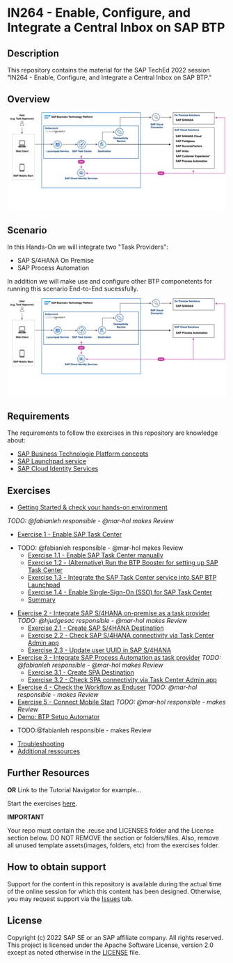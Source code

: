 # IN264 - Enable, Configure, and Integrate a Central Inbox on SAP BTP

## Description

This repository contains the material for the SAP TechEd 2022 session "IN264 - Enable, Configure, and Integrate a Central Inbox on SAP BTP."

## Overview

![SAP BTP Solution Diagram - SAP Task Center](images/taskcenter_scenario_btp_solution_diagram.png)

## Scenario

In this Hands-On we will integrate two "Task Providers":

- SAP S/4HANA On Premise
- SAP Process Automation

In addition we will make use and configure other BTP componetents for running this scenario End-to-End sucessfully.

![SAP BTP Solution Diagram - SAP Task Center](images/0_btp_taskcenter_teched_scenario.png)

## Requirements

The requirements to follow the exercises in this repository are knowledge about:

- [SAP Business Technologie Platform concepts](https://help.sap.com/docs/BTP/65de2977205c403bbc107264b8eccf4b/73beb06e127f4e47b849aa95344aabe1.html)
- [SAP Launchpad service](https://help.sap.com/docs/Launchpad_Service/8c8e1958338140699bd4811b37b82ece/9db48fa44f7e4c62a01bc74c82e74e07.html)
- [SAP Cloud Identity Services](https://help.sap.com/docs/SAP_CLOUD_IDENTITY)

## Exercises

- [Getting Started & check your hands-on environment ](exercises/ex0/)

*TODO: @fabianleh responsible - @mar-hol makes Review*

- [Exercise 1 - Enable SAP Task Center](exercises/ex1/)
* TODO: @fabianleh responsible - @mar-hol makes Review
    - [Exercise 1.1 - Enable SAP Task Center manually](exercises/ex1/README.md#exercise-11-enable-sap-task-center-manually)
    - [Exercise 1.2 - (Alternative) Run the BTP Booster for setting up SAP Task Center](exercises/ex1/README.md#exercise-12-execute-the-sap-task-center-booster)
    - [Exercise 1.3 - Integrate the SAP Task Center service into SAP BTP Launchpad ](exercises/ex1/README.md#exercise-13-integrate-the-sap-task-center-service-into-sap-btp-launchpad)
    - [Exercise 1.4 - Enable Single-Sign-On (SSO) for SAP Task Center](exercises/ex1/README.md#exercise-14-enable-single-sign-on-sso-for-sap-task-center)
    - [Summary](exercises/ex1/README.md#summary)
- [Exercise 2 - Integrate SAP S/4HANA on-premise as a task provider](exercises/ex2/README.md) *TODO: @hjudgesac responsible - @mar-hol makes Review*
    - [Exercise 2.1 - Create SAP S/4HANA Destination](exercises/ex2/README.md#exercise-21-sub-exercise-1-description)
    - [Exercise 2.2 - Check SAP S/4HANA connectivity via Task Center Admin app](exercises/ex2/README.md#exercise-22-sub-exercise-2-description)
    - [Exercise 2.3 - Update user UUID in SAP S/4HANA](exercises/ex2/README.md#exercise-22-sub-exercise-2-description)
- [Exercise 3 - Integrate SAP Process Automation as task provider](exercises/ex3/README.md)
*TODO: @fabianleh responsible - @mar-hol makes Review*
    - [Exercise 3.1 - Create SPA Destination](exercises/ex3/README.md#exercise-31-sub-exercise-1-description)
    - [Exercise 3.2 - Check SPA connectivity via Task Center Admin app](exercises/ex2/README.md#exercise-22-sub-exercise-2-description)
- [Exercise 4 - Check the Workflow as Enduser](exercises/ex2/README.md#exercise-22-sub-exercise-2-description) *TODO: @mar-hol responsible -  makes Review*
- [Exercise 5 - Connect Mobile Start](exercises/ex2/README.md#exercise-22-sub-exercise-2-description) *TODO: @mar-hol responsible -  makes Review*
- [Demo: BTP Setup Automator](https://github.com/SAP-samples/btp-setup-automator)
* TODO:@fabianleh responsible -  makes Review
- [Troubleshooting](exercises/ex2/)
- [Additional ressources](exercises/ex2/)

## Further Resources



**OR** Link to the Tutorial Navigator for example...

Start the exercises [here](https://developers.sap.com/tutorials/abap-environment-trial-onboarding.html).

**IMPORTANT**

Your repo must contain the .reuse and LICENSES folder and the License section below. DO NOT REMOVE the section or folders/files. Also, remove all unused template assets(images, folders, etc) from the exercises folder. 

## How to obtain support

Support for the content in this repository is available during the actual time of the online session for which this content has been designed. Otherwise, you may request support via the [Issues](../../issues) tab.

## License
Copyright (c) 2022 SAP SE or an SAP affiliate company. All rights reserved. This project is licensed under the Apache Software License, version 2.0 except as noted otherwise in the [LICENSE](LICENSES/Apache-2.0.txt) file.
